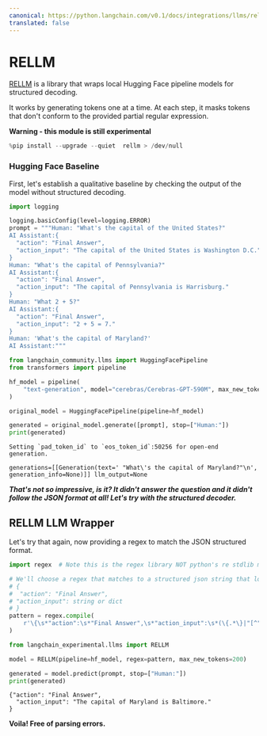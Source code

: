 ```yaml
---
canonical: https://python.langchain.com/v0.1/docs/integrations/llms/rellm_experimental
translated: false
---
```


# RELLM

[RELLM](https://github.com/r2d4/rellm) is a library that wraps local Hugging Face pipeline models for structured decoding.

It works by generating tokens one at a time. At each step, it masks tokens that don't conform to the provided partial regular expression.

**Warning - this module is still experimental**

```python
%pip install --upgrade --quiet  rellm > /dev/null
```

### Hugging Face Baseline

First, let's establish a qualitative baseline by checking the output of the model without structured decoding.

```python
import logging

logging.basicConfig(level=logging.ERROR)
prompt = """Human: "What's the capital of the United States?"
AI Assistant:{
  "action": "Final Answer",
  "action_input": "The capital of the United States is Washington D.C."
}
Human: "What's the capital of Pennsylvania?"
AI Assistant:{
  "action": "Final Answer",
  "action_input": "The capital of Pennsylvania is Harrisburg."
}
Human: "What 2 + 5?"
AI Assistant:{
  "action": "Final Answer",
  "action_input": "2 + 5 = 7."
}
Human: 'What's the capital of Maryland?'
AI Assistant:"""
```

```python
from langchain_community.llms import HuggingFacePipeline
from transformers import pipeline

hf_model = pipeline(
    "text-generation", model="cerebras/Cerebras-GPT-590M", max_new_tokens=200
)

original_model = HuggingFacePipeline(pipeline=hf_model)

generated = original_model.generate([prompt], stop=["Human:"])
print(generated)
```

```output
Setting `pad_token_id` to `eos_token_id`:50256 for open-end generation.

generations=[[Generation(text=' "What\'s the capital of Maryland?"\n', generation_info=None)]] llm_output=None
```

***That's not so impressive, is it? It didn't answer the question and it didn't follow the JSON format at all! Let's try with the structured decoder.***

## RELLM LLM Wrapper

Let's try that again, now providing a regex to match the JSON structured format.

```python
import regex  # Note this is the regex library NOT python's re stdlib module

# We'll choose a regex that matches to a structured json string that looks like:
# {
#  "action": "Final Answer",
# "action_input": string or dict
# }
pattern = regex.compile(
    r'\{\s*"action":\s*"Final Answer",\s*"action_input":\s*(\{.*\}|"[^"]*")\s*\}\nHuman:'
)
```

```python
from langchain_experimental.llms import RELLM

model = RELLM(pipeline=hf_model, regex=pattern, max_new_tokens=200)

generated = model.predict(prompt, stop=["Human:"])
print(generated)
```

```output
{"action": "Final Answer",
  "action_input": "The capital of Maryland is Baltimore."
}
```

**Voila! Free of parsing errors.**